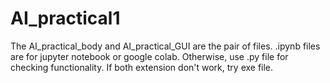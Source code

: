 # AI_practical1

The AI_practical_body and AI_practical_GUI are the pair of files. .ipynb files are for jupyter notebook or google colab. Otherwise, use .py file for checking functionality. If both extension don't work, try exe file. 
